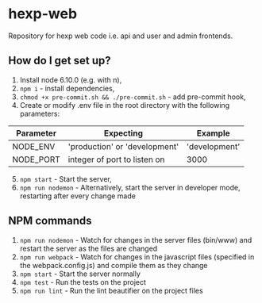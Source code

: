 # hexp-web
Repository for hexp web code i.e. api and user and admin frontends.

## How do I get set up?
1. Install node 6.10.0 (e.g. with n),
2. `npm i` - install dependencies,
3. `chmod +x pre-commit.sh && ./pre-commit.sh` - add pre-commit hook,
4. Create or modify .env file in the root directory with the following parameters:

Parameter | Expecting | Example
--- | --- | ---
NODE_ENV | 'production' or 'development' | 'development'
NODE_PORT | integer of port to listen on | 3000

5. `npm start` - Start the server,
6. `npm run nodemon` - Alternatively, start the server in developer mode, restarting after every change made

## NPM commands
1. `npm run nodemon` - Watch for changes in the server files (bin/www) and restart the server as the files are changed
2. `npm run webpack` - Watch for changes in the javascript files (specified in the webpack.config.js) and compile them as they change
3. `npm start` - Start the server normally
4. `npm test` - Run the tests on the project
5. `npm run lint` - Run the lint beautifier on the project files